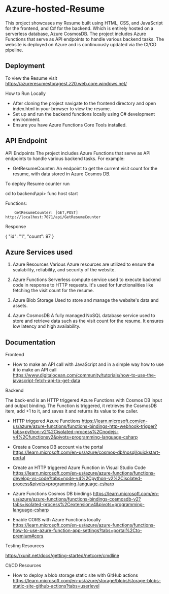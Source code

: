 
# Azure-hosted-Resume

This project showcases my Resume built using HTML, CSS, and JavaScript for the frontend, and C# for the backend. Which is entirely hosted on a serverless database, Azure CosmosDB. The project includes Azure Functions that serve as API endpoints to handle various backend tasks. The website is deployed on Azure and is continuously updated via the CI/CD pipeline.




## Deployment

To view the Resume visit 
https://azureresumestoragest.z20.web.core.windows.net/

How to Run Locally

- After cloning the project navigate to the frontend directory and open index.html in your browser to view the resume.
- Set up and run the backend functions locally using C# development environment.
- Ensure you have Azure Functions Core Tools installed. 

## API Endpoint

API Endpoints
The project includes Azure Functions that serve as API endpoints to handle various backend tasks. For example:

- GetResumeCounter: An endpoint to get the current visit count for the resume, with data stored in Azure Cosmos DB.

To deploy Resume counter run

cd to backend\api> func host start

Functions:

        GetResumeCounter: [GET,POST] http://localhost:7071/api/GetResumeCounter

Response 

{
  "id": "1",
  "count": 97
}
## Azure Services used

1. Azure Resources
Various Azure resources are utilized to ensure the scalability, reliability, and security of the website.

2. Azure Functions
Serverless compute service used to execute backend code in response to HTTP requests. It's used for functionalities like fetching the visit count for the resume.

3. Azure Blob Storage 
Used to store and manage the website's data and assets.

4. Azure CosmosDB
A fully managed NoSQL database service used to store and retrieve data such as the visit count for the resume. It ensures low latency and high availability.
## Documentation

Frontend
- How to make an API call with JavaScript and in a simple way how to use it to make an API call 
https://www.digitalocean.com/community/tutorials/how-to-use-the-javascript-fetch-api-to-get-data

Backend

The back-end is an HTTP triggered Azure Functions with Cosmos DB input and output binding. The Function is triggered, it retrieves the CosmosDB item, add +1 to it, and saves it and returns its value to the caller. 

- HTTP triggered Azure Functions https://learn.microsoft.com/en-us/azure/azure-functions/functions-bindings-http-webhook-trigger?tabs=python-v2%2Cisolated-process%2Cnodejs-v4%2Cfunctionsv2&pivots=programming-language-csharp

- Create a Cosmos DB account via the portal https://learn.microsoft.com/en-us/azure/cosmos-db/nosql/quickstart-portal
 
- Create an HTTP triggered Azure Function in Visual Studio Code https://learn.microsoft.com/en-us/azure/azure-functions/functions-develop-vs-code?tabs=node-v4%2Cpython-v2%2Cisolated-process&pivots=programming-language-csharp

- Azure Functions Cosmos DB bindings https://learn.microsoft.com/en-us/azure/azure-functions/functions-bindings-cosmosdb-v2?tabs=isolated-process%2Cextensionv4&pivots=programming-language-csharp

- Enable CORS with Azure Functions locally https://learn.microsoft.com/en-us/azure/azure-functions/functions-how-to-use-azure-function-app-settings?tabs=portal%2Cto-premium#cors

Testing Resources 

https://xunit.net/docs/getting-started/netcore/cmdline

CI/CD Resources 
- How to deploy a blob storage static site with GitHub actions https://learn.microsoft.com/en-us/azure/storage/blobs/storage-blobs-static-site-github-actions?tabs=userlevel




